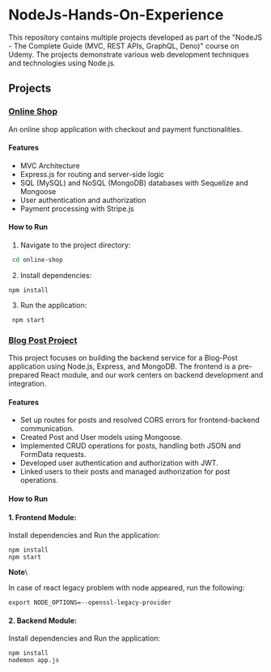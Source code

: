 # NodeJs-Hands-On-Experience

This repository contains multiple projects developed as part of the "NodeJS - The Complete Guide (MVC, REST APIs, GraphQL, Deno)" course on Udemy. The projects demonstrate various web development techniques and technologies using Node.js.

## Projects

### [Online Shop](https://github.com/AYA-NASH/NodeJs-Hands-On-Experience/tree/main/Online-Shop)
An online shop application with checkout and payment functionalities.

#### Features
- MVC Architecture
- Express.js for routing and server-side logic
- SQL (MySQL) and NoSQL (MongoDB) databases with Sequelize and Mongoose
- User authentication and authorization
- Payment processing with Stripe.js

#### How to Run
1. Navigate to the project directory:
 ```sh
  cd online-shop
```
2. Install dependencies:
  ```
  npm install
  ```
3. Run the application:
 ```
  npm start
  ```

### [Blog Post Project](https://github.com/AYA-NASH/NodeJs-Hands-On-Experience/tree/main/Blog-Project)
This project focuses on building the backend service for a Blog-Post application using Node.js, Express, and MongoDB. The frontend is a pre-prepared React module, and our work centers on backend development and integration.

#### Features
- Set up routes for posts and resolved CORS errors for frontend-backend communication.
- Created Post and User models using Mongoose.
- Implemented CRUD operations for posts, handling both JSON and FormData requests.
- Developed user authentication and authorization with JWT.
- Linked users to their posts and managed authorization for post operations.

#### How to Run

#### 1. Frontend Module:
Install dependencies and Run the application:
```
npm install
npm start
```
**Note**\

In case of react legacy problem with node appeared, run the following:

```
export NODE_OPTIONS=--openssl-legacy-provider
```
#### 2. Backend Module:

Install dependencies and Run the application:

```
npm install
nodemon app.js
```
